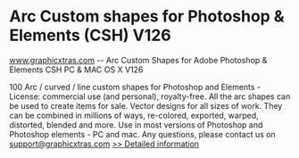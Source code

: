 # Arc Custom shapes for Photoshop & Elements (CSH) V126
www.graphicxtras.com -- Arc Custom Shapes for Adobe Photoshop & Elements CSH PC & MAC OS X V126

100 Arc / curved / line custom shapes for Photoshop and Elements - License: commercial use (and personal), royalty-free. All the arc shapes can be used to create items for sale. Vector designs for all sizes of work. They can be combined in millions of ways, re-colored, exported, warped, distorted, blended and more. Use in most versions of Photoshop and Photoshop elements - PC and mac. Any questions, please contact us on support@graphicxtras.com
[>> Detailed information](https://secure.shareit.com/shareit/product.html?productid=300468578&affiliateid=200057808)